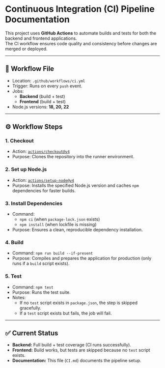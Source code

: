 # Continuous Integration (CI) Pipeline Documentation

This project uses **GitHub Actions** to automate builds and tests for both the backend and frontend applications.  
The CI workflow ensures code quality and consistency before changes are merged or deployed.

---

## 📂 Workflow File
- Location: `.github/workflows/ci.yml`
- Trigger: Runs on every `push` event.
- Jobs: 
  - **Backend** (build + test)
  - **Frontend** (build + test)
- Node.js versions: **18, 20, 22**

---

## ⚙️ Workflow Steps

### 1. Checkout
- Action: [`actions/checkout@v4`](https://github.com/actions/checkout)
- Purpose: Clones the repository into the runner environment.

### 2. Set up Node.js
- Action: [`actions/setup-node@v4`](https://github.com/actions/setup-node)
- Purpose: Installs the specified Node.js version and caches `npm` dependencies for faster builds.

### 3. Install Dependencies
- Command:  
  - `npm ci` (when `package-lock.json` exists)  
  - `npm install` (when lockfile is missing)
- Purpose: Ensures a clean, reproducible dependency installation.

### 4. Build
- Command: `npm run build --if-present`
- Purpose: Compiles and prepares the application for production (only runs if a `build` script exists).

### 5. Test
- Command: `npm test`
- Purpose: Runs the test suite.
- Notes:  
  - If no `test` script exists in `package.json`, the step is skipped gracefully.  
  - If a `test` script exists but fails, the job will fail.

---

## ✅ Current Status
- **Backend:** Full build + test coverage (CI runs successfully).  
- **Frontend:** Build works, but tests are skipped because no `test` script exists.  
- **Documentation:** This file (`CI.md`) documents the pipeline setup.  
